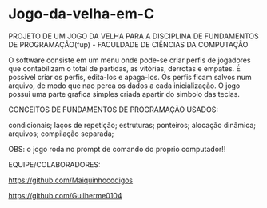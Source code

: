 # Jogo-da-velha-em-C

PROJETO DE UM JOGO DA VELHA PARA A DISCIPLINA DE FUNDAMENTOS DE PROGRAMAÇÃO(fup) - FACULDADE DE CIÊNCIAS DA COMPUTAÇÃO

O software consiste em um menu onde pode-se criar perfis de jogadores que contabilizam o total de partidas, as vitórias, derrotas e empates. É possivel criar os perfis,
edita-los e apaga-los. Os perfis ficam salvos num arquivo, de modo que nao perca os dados a cada inicialização. O jogo possui uma parte grafica simples criada apartir do simbolo das teclas.

CONCEITOS DE FUNDAMENTOS DE PROGRAMAÇÃO USADOS:

condicionais;
laços de repetição;
estruturas;
ponteiros;
alocação dinâmica;
arquivos;
compilação separada;

OBS: o jogo roda no prompt de comando do proprio computador!!

EQUIPE/COLABORADORES:

https://github.com/Maiquinhocodigos

https://github.com/Guilherme0104

